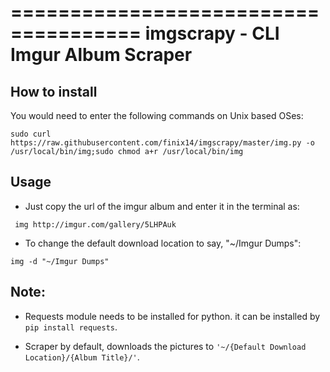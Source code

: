 =====================================
imgscrapy - CLI Imgur Album Scraper
=====================================

How to install
------------
You would need to enter the following commands on Unix based  OSes:
```
sudo curl https://raw.githubusercontent.com/finix14/imgscrapy/master/img.py -o /usr/local/bin/img;sudo chmod a+r /usr/local/bin/img
```
Usage
------------
- Just copy the url of the imgur album and enter it in the terminal as:
```
 img http://imgur.com/gallery/5LHPAuk
```
- To change the default download location to say, "~/Imgur Dumps":
```
img -d "~/Imgur Dumps" 
```
  
Note:
------------
- Requests module needs to be installed for python. it can be installed by `pip install requests`.

- Scraper by default, downloads the pictures to `'~/{Default Download Location}/{Album Title}/'`.


